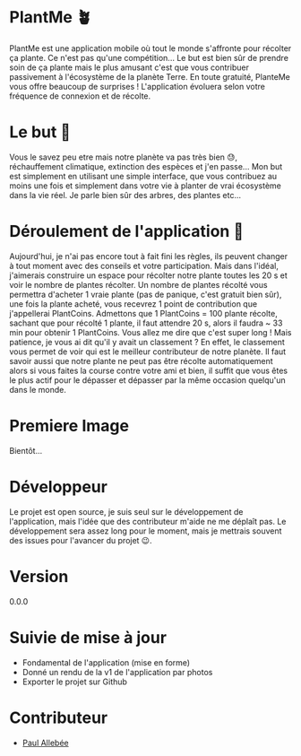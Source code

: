 # PlantMe 🪴
PlantMe est une application mobile où tout le monde s'affronte pour récolter ça plante. 
Ce n'est pas qu'une compétition... Le but est bien sûr de prendre soin de ça plante mais le plus amusant c'est que vous contribuer passivement à l'écosystème de la planète Terre. 
En toute gratuité, PlanteMe vous offre beaucoup de surprises ! L'application évoluera selon votre fréquence de connexion et de récolte. 

# Le but 🚀
Vous le savez peu etre mais notre planète va pas très bien 😓, réchauffement climatique, extinction des espèces et j'en passe... Mon but est simplement en utilisant une simple interface, que vous contribuez au moins une fois et simplement dans votre vie à planter de vrai écosystème dans la vie réel. Je parle bien sûr des arbres, des plantes etc...

# Déroulement de l'application 📱
Aujourd'hui, je n'ai pas encore tout à fait fini les règles, ils peuvent changer à tout moment avec des conseils et votre participation. 
Mais dans l'idéal, j'aimerais construire un espace pour récolter notre plante toutes les 20 s et voir le nombre de plantes récolter. 
Un nombre de plantes récolté vous permettra d'acheter 1 vraie plante (pas de panique, c'est gratuit bien sûr), une fois la plante acheté, vous recevrez 1 point de contribution que j'appellerai PlantCoins.
Admettons que 1 PlantCoins = 100 plante récolte, sachant que pour récolté 1 plante, il faut attendre 20 s, alors il faudra ~ 33 min pour obtenir 1 PlantCoins.
Vous allez me dire que c'est super long ! Mais patience, je vous ai dit qu'il y avait un classement ? 
En effet, le classement vous permet de voir qui est le meilleur contributeur de notre planète. Il faut savoir aussi que notre plante ne peut pas être récolte automatiquement alors si vous faites la course contre votre ami et bien, il suffit que vous êtes le plus actif pour le dépasser et dépasser par la même occasion quelqu'un dans le monde.  

# Premiere Image
Bientôt...

# Développeur
Le projet est open source, je suis seul sur le développement de l'application, mais l'idée que des contributeur m'aide ne me déplaît pas. Le développement sera assez long pour le moment, mais je mettrais souvent des issues pour l'avancer du projet 😉.  

# Version
0.0.0

# Suivie de mise à jour
- Fondamental de l'application (mise en forme)
- Donné un rendu de la v1 de l'application par photos
- Exporter le projet sur Github

# Contributeur
- [Paul Allebée](https://github.com/paul59-dev)
